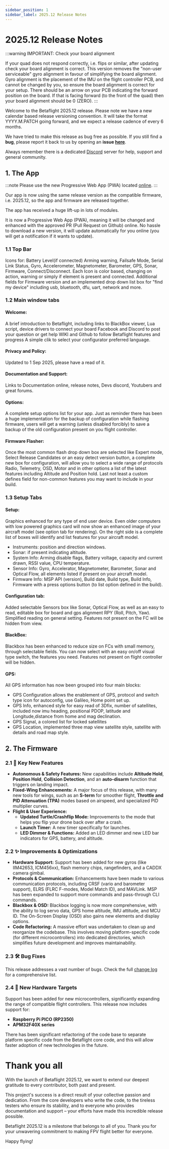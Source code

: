 ```yaml
---
sidebar_position: 1
sidebar_label: 2025.12 Release Notes
---
```


# 2025.12 Release Notes

:::warning
IMPORTANT: Check your board alignment

If your quad does not respond correctly, i.e. flips or similar, after updating check your board alignment is correct. This version removes the "non-user serviceable" gyro alignment in favour of simplifying the board alignment. Gyro alignment is the placement of the IMU on the flight controller PCB, and cannot be changed by you, so ensure the board alignment is correct for your setup. There should be an arrow on your PCB indicating the forward position on the board. If that is facing forward (to the front of the quad) then your board alignment should be 0 (ZERO). 
:::

Welcome to the Betaflight 2025.12 release. Please note we have a new calendar based release versioning convention. It will take the format YYYY.M.PATCH going forward, and we expect a release cadence of every 6 months. 

We have tried to make this release as bug free as possible. If you still find a **bug**, please report it back to us by opening an **issue [here](https://github.com/betaflight/betaflight/issues)**.

Always remember there is a dedicated [Discord](https://discord.gg/n4E6ak4u3c) server for help, support and general community.

## 1. The App

:::note
Please use the new Progressive Web App (PWA) located [online](https://app.betaflight.com).
:::

Our app is now using the same release version as the compatible firmware, i.e. 2025.12, so the app and firmware are released together.

The app has received a huge lift-up in lots of modules. 

It is now a Progressive Web App (PWA), meaning it will be changed and enhanced with the approved PR (Pull Request on Github) online. No hassle to download a new version, it will update automatically for you online (you will get a notification if it wants to update).

### 1.1 Top Bar
		
Icons for: Battery Level(if connected) Arming warning, Failsafe Mode, Serial Link Status, Gyro, Accelerometer, Magnetometer, Barometer, GPS, Sonar, Firmware, Connect/Disconnect. Each Icon is color based, changing on action, warning or simply if element is present and connected. Additional fields for Firmware version and an implemented drop down list box for "find my device" including usb, bluetooth, dfu, uart, network and more.
		
### 1.2 Main window tabs

#### Welcome:
A brief introduction to Betaflight, including links to BlackBox viewer, Lua script, device drivers to connect your board Facebook and Discord to post your question or get help WIKI and Github to follow Betaflight features and progress A simple clik to select your configurator preferred language.
		
#### Privacy and Policy:
Updated to 1 Sep 2025, please have a read of it.

#### Documentation and Support:
Links to Documentation online, release notes, Devs discord, Youtubers and great forums.
		
#### Options: 
A complete setup options list for your app. Just as reminder there has been a huge implementation for the backup of configuration while flashing firmware, users will get a warning (unless disabled forcibly) to save a backup of the old configuration present on you flight controller.
		
#### Firmware Flasher: 
Once the most common flash drop down box are selected like Expert mode, Select Release Candidates or an easy detect version button, a complete new box for configuration, will allow you to select a wide range of protocols Radio, Telemetry, OSD, Motor and in other options a list of the latest features including Altitude and Position hold. Last not least a custom defines field for non-common features you may want to include in your build.

### 1.3 Setup Tabs

#### Setup: 
Graphics enhanced for any type of end user device. Even older computers with low powered graphics card will now show an enhanced image of your aircraft model (see option tab for rendering). On the right side is a complete list of  boxes will identify and list features for your aircraft model. 
- Instruments: position and direction windows.
- Sonar: if present indicating altitude.
- System Info: Arming disable flags, Battery voltage, capacity and current drawn, RSSI value, CPU temperature.
- Sensor Info: Gyro, Accelerator, Magnetometer, Barometer, Sonar and Optical Flow, all elements listed if present on your aircraft model.
- Firmware Info: MSP API (version), Build date, Build type, Build Info, Firmware with a press options button (to list option defined in the build).
				
#### Configuration tab:
Added selectable Sensors box like Sonar, Optical Flow, as well as an easy to read, editable box for board and gps alignment RPY (Roll, Pitch, Yaw). Simplified reading on general setting. Features not present on the FC will be hidden from view.
		
#### BlackBox:
Blackbox has been enhanced to reduce size on FCs with small memory, through selectable fields. You can now select with an easy on/off visual type switch, the features you need. Features not present on flight controller will be hidden.
		
#### GPS:
All GPS information has now been grouped into four main blocks:
- GPS Configuration allows the enablement of GPS, protocol and switch type icon for autoconfig, use Galileo, Home point set up.
- GPS Info, enhanced style for easy read of 3Dfix, number of satellites, included now imu heading, positional PDOP, latitude and Longitude,distance from home and mag declination.
- GPS Signal, a colored list for locked satellites 
- GPS Location, implemented three map view satellite style, satellite with details and road map style.

## 2. The Firmware

### 2.1 🚀 Key New Features

* **Autonomous & Safety Features:** New capabilities include **Altitude Hold**, **Position Hold**, **Collision Detection**, and an **auto-disarm** function that triggers on landing impact.
* **Fixed-Wing Enhancements:** A major focus of this release, with many new tools for wings, such as an **S-term** for smoother flight, **Throttle and PID Attenuation (TPA)** modes based on airspeed, and specialized PID multiplier curves.
* **Flight & User Experience:**
  * **Updated Turtle/Crashflip Mode:** Improvements to the mode that helps you flip your drone back over after a crash.
  * **Launch Timer:** A new timer specifically for launches.
  * **LED Dimmer & Functions:** Added an LED dimmer and new LED bar indicators for GPS, battery, and altitude.

### 2.2 ✨ Improvements & Optimizations

* **Hardware Support:** Support has been added for new gyros (like IIM42653, ICM456xx), flash memory chips, rangefinders, and a CADDX camera gimbal.
* **Protocols & Communication:** Enhancements have been made to various communication protocols, including CRSF (vario and barometer support), ELRS (FLRC F-modes, Model Match ID), and MAVLink. MSP has been expanded to support more commands and pass-through CLI commands.
* **Blackbox & OSD:** Blackbox logging is now more comprehensive, with the ability to log servo data, GPS home altitude, IMU attitude, and MCU ID. The On-Screen Display (OSD) also gains new elements and display options.
* **Code Refactoring:** A massive effort was undertaken to clean up and reorganize the codebase. This involves moving platform-specific code (for different microcontrollers) into dedicated directories, which simplifies future development and improves maintainability.

### 2.3 🛠️ Bug Fixes

This release addresses a vast number of bugs. Check the full [change log](https://github.com/betaflight/betaflight/compare/4.5.0...2025.12.0-RC1) for a comprehensive list.

### 2.4 🎯 New Hardware Targets

Support has been added for new microcontrollers, significantly expanding the range of compatible flight controllers. This release now includes support for:
* **Raspberry Pi PICO (RP2350)**
* **APM32F40X series**

There has been significant refactoring of the code base to separate platform specific code from the Betaflight core code, and this will allow faster adoption of new technologies in the future.

# Thank you all

With the launch of Betaflight 2025.12, we want to extend our deepest gratitude to every contributor, both past and present.

This project's success is a direct result of your collective passion and dedication. From the core developers who write the code, to the tireless testers who ensure its stability, and to everyone who provides documentation and support – your efforts have made this incredible release possible.

Betaflight 2025.12 is a milestone that belongs to all of you. Thank you for your unwavering commitment to making FPV flight better for everyone.

Happy flying!
